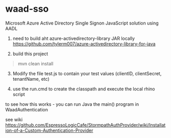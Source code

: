 waad-sso
========

Microsoft Azure Active Directory Single Signon JavaScript solution using AADL

1) need to build aht azure-activedirectory-library JAR locally 
https://github.com/tylerm007/azure-activedirectory-library-for-java

2) build this project
>mvn clean install

3) Modify the file test.js to contain your test values (clientID, clientSecret, tenantName, etc)

4) use the run.cmd to create the classpath and execute the local rhino script


to see how this works - you can run Java the main() program in WaadAuthentication

see wiki https://github.com/EspressoLogicCafe/StormpathAuthProvider/wiki/Installation-of-a-Custom-Authentication-Provider
